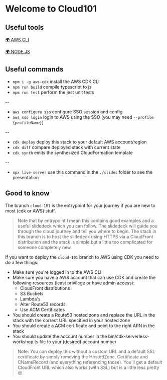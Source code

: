 # Welcome to Cloud101

## Useful tools

[🌍 AWS CLI](https://docs.aws.amazon.com/cli/latest/userguide/getting-started-install.html)

[🌍 NODE.JS](https://nodejs.org/en/download)

## Useful commands

* `npm i -g aws-cdk`   install the AWS CDK CLI
* `npm run build`      compile typescript to js
* `npm run test`       perform the jest unit tests

--

* `aws configure sso`  configure SSO session and config
* `aws sso login`      login to AWS using the SSO (you may need `--profile {profileName}`)

--

* `cdk deploy`         deploy this stack to your default AWS account/region
* `cdk diff`           compare deployed stack with current state
* `cdk synth`          emits the synthesized CloudFormation template

--

* `npx live-server`    use this command in the `./slides` folder to see the presentation

## Good to know

The branch `cloud-101` is the entrypoint for your journey if you are new to most (cdk or AWS) stuff.

> Note that by entrypoint I mean this contains good examples and a useful slidedeck which you can follow.
> The slidedeck will guide you through the cloud journey and tell you where to begin. The stack in this branch is to host the 
> slidedeck using HTTPS via a CloudFront distribution and the stack is simple but a little too complicated for someone completely new.

If you want to deploy the `cloud-101` branch to AWS using CDK you need to do a few things:

* Make sure you're logged in to the AWS CLI
* Make sure you have a AWS account that can use CDK and create the following resources (least privilege or have admin access):
  * CloudFront distributions
  * S3 Buckets
  * Lambda's
  * Alter Route53 records
  * Use ACM Certificates
* You should create a Route53 hosted zone and replace the URL in the stack with the correct URL specified in your hosted zone
* You should create a ACM certificate and point to the right ARN in the stack
* You should update the account number in the bin/cdk-serverless-workshop.ts file to your (desired) account number

> Note: You can deploy this without a custom URL and a default SSL certificate by simply removing the
> HostedZone, Certificate and CNameRecord (and everything referencing those). You'll get a default
> CloudFront URL which also works (with SSL) but is a little less pretty 😉
